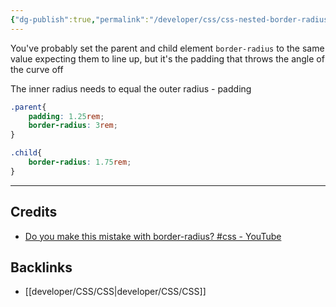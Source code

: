 ```yaml
---
{"dg-publish":true,"permalink":"/developer/css/css-nested-border-radius/","noteIcon":""}
---
```


You've probably set the parent and child element `border-radius` to the same value expecting them to line up, but it's the padding that throws the angle of the curve off

The inner radius needs to equal the outer radius - padding

```scss
.parent{
	padding: 1.25rem;
	border-radius: 3rem;
}

.child{
	border-radius: 1.75rem;
}
```

---
## Credits
- [Do you make this mistake with border-radius? #css - YouTube](https://www.youtube.com/shorts/D0lIR1qVJOk)

## Backlinks
- [[developer/CSS/CSS\|developer/CSS/CSS]]